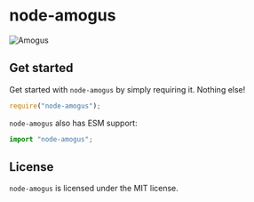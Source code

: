 # node-amogus

![Amogus](https://styles.redditmedia.com/t5_41fvc0/styles/communityIcon_mqeo3wisbfk61.png?width=256&s=1bafb9f111b0d57e2d977a76956f849b380b5265)

## Get started

Get started with `node-amogus` by simply requiring it. Nothing else!

```js
require("node-amogus");
```

`node-amogus` also has ESM support:

```js
import "node-amogus";
```

## License

`node-amogus` is licensed under the MIT license.
